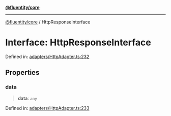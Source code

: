 [**@fluentity/core**](../README.md)

***

[@fluentity/core](../globals.md) / HttpResponseInterface

# Interface: HttpResponseInterface

Defined in: [adapters/HttpAdapter.ts:232](https://github.com/cedricpierre/fluentity-core/blob/b9e907b503f5d8cbc83b38cdb5626da057589278/src/adapters/HttpAdapter.ts#L232)

## Properties

### data

> **data**: `any`

Defined in: [adapters/HttpAdapter.ts:233](https://github.com/cedricpierre/fluentity-core/blob/b9e907b503f5d8cbc83b38cdb5626da057589278/src/adapters/HttpAdapter.ts#L233)
